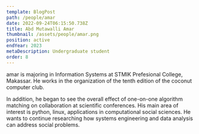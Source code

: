 ```yaml
---
template: BlogPost
path: /people/amar
date: 2022-09-24T06:15:50.738Z
title: Abd Mutawalli Amar
thumbnail: /assets/people/amar.png
position: active
endYear: 2023
metaDescription: Undergraduate student
order: 8
---
```


amar is majoring in Information Systems at STMIK Prefesional College, Makassar. He works in the organization of the tenth edition of the coconut computer club.

In addition, he began to see the overall effect of one-on-one algorithm matching on collaboration at scientific conferences. His main area of interest is python, linux, applications in computational social sciences. He wants to continue researching how systems engineering and data analysis can address social problems.
